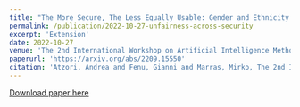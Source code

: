 ```yaml
---
title: "The More Secure, The Less Equally Usable: Gender and Ethnicity (Un)fairness of Deep Face Recognition along Security Thresholds"
permalink: /publication/2022-10-27-unfairness-across-security
excerpt: 'Extension'
date: 2022-10-27
venue: 'The 2nd International Workshop on Artificial Intelligence Methods for Smart Cities (AISC 2022), October 26-28, 2022, Leuven, Belgium'
paperurl: 'https://arxiv.org/abs/2209.15550'
citation: 'Atzori, Andrea and Fenu, Gianni and Marras, Mirko, The 2nd International Workshop on Artificial Intelligence Methods for Smart Cities (AISC 2022)'
---
```


[Download paper here](http://atzoriandrea.github.io/files/paper3.pdf)

